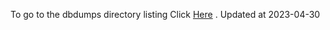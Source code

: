 To go to the dbdumps directory listing Click [Here](https://ipfs.io/ipfs/bafkreiaienpcnl35eurckqglsik2dtx7ichdv3hx7hdpogvz3ng6ro5h2q) . Updated at 2023-04-30